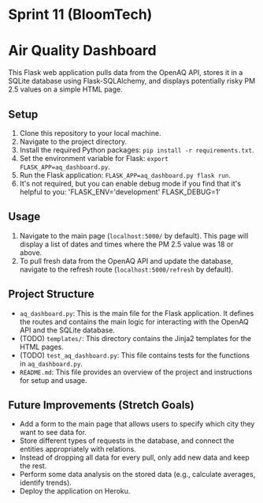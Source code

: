 # Sprint 11 (BloomTech)
 
# Air Quality Dashboard

This Flask web application pulls data from the OpenAQ API, stores it in a SQLite database using Flask-SQLAlchemy, and displays potentially risky PM 2.5 values on a simple HTML page.

## Setup

1. Clone this repository to your local machine.
2. Navigate to the project directory.
3. Install the required Python packages: `pip install -r requirements.txt`.
4. Set the environment variable for Flask: `export FLASK_APP=aq_dashboard.py`.
5. Run the Flask application: `FLASK_APP=aq_dashboard.py flask run`.
6. It's not required, but you can enable debug mode if you find that it's helpful to you: 'FLASK_ENV='development' FLASK_DEBUG=1'

## Usage

1. Navigate to the main page (`localhost:5000/` by default). This page will display a list of dates and times where the PM 2.5 value was 18 or above.
2. To pull fresh data from the OpenAQ API and update the database, navigate to the refresh route (`localhost:5000/refresh` by default).

## Project Structure

- `aq_dashboard.py`: This is the main file for the Flask application. It defines the routes and contains the main logic for interacting with the OpenAQ API and the SQLite database.
- (TODO) `templates/`: This directory contains the Jinja2 templates for the HTML pages.
- (TODO) `test_aq_dashboard.py`: This file contains tests for the functions in `aq_dashboard.py`.
- `README.md`: This file provides an overview of the project and instructions for setup and usage.

## Future Improvements (Stretch Goals)

- Add a form to the main page that allows users to specify which city they want to see data for.
- Store different types of requests in the database, and connect the entities appropriately with relations.
- Instead of dropping all data for every pull, only add new data and keep the rest.
- Perform some data analysis on the stored data (e.g., calculate averages, identify trends).
- Deploy the application on Heroku.
